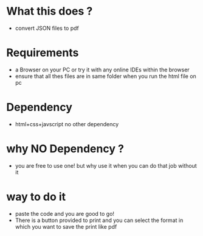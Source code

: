 # What this does ?

- convert JSON files to pdf

# Requirements

- a Browser on your PC or try it with any online IDEs within the browser
- ensure that all thes files are in same folder when you run the html file on pc

# Dependency

- html+css+javscript no other dependency

# why NO Dependency ?

- you are free to use one! but why use it when you can do that job without it

# way to do it

- paste the code and you are good to go!
- There is a button provided to print and you can select the format in which you want to save the print like pdf